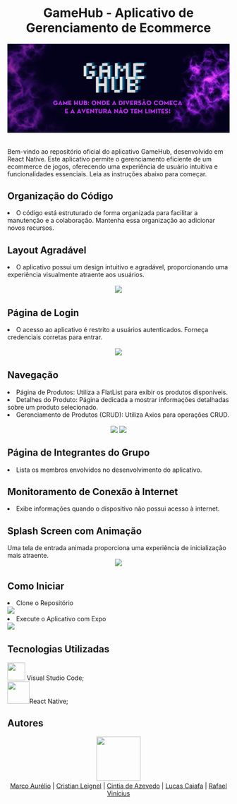 <!DOCTYPE html>
<html

<body>
  <h1 align="center">GameHub - Aplicativo de Gerenciamento de Ecommerce</h1>
  <div align="center">
    <img src="https://github.com/leignel/BancoDeDadosIndividual/blob/main/Imagens/Banner.png"alt="GameHub - Grupo 3">
  </div>
</br>

<p>Bem-vindo ao repositório oficial do aplicativo GameHub, desenvolvido em React Native. Este aplicativo permite o gerenciamento eficiente de um ecommerce de jogos, oferecendo uma experiência de usuário intuitiva e funcionalidades essenciais. Leia as instruções abaixo para começar.</p>


<h2>Organização do Código</h2>
<li>O código está estruturado de forma organizada para facilitar a manutenção e a colaboração. Mantenha essa organização ao adicionar novos recursos.</li>

<h2>Layout Agradável</h2>
<li>O aplicativo possui um design intuitivo e agradável, proporcionando uma experiência visualmente atraente aos usuários.</li>
</br>
<div align="center">
<img src="https://github.com/Rofogale/TrabFinalWebApp/assets/141193350/ed850ea0-0b6a-440f-aebc-b92616f22118" />
</div>


<h2>Página de Login</h2>
<li>O acesso ao aplicativo é restrito a usuários autenticados. Forneça credenciais corretas para entrar. </li>
</br>
<div align="center">
<img src="https://github.com/Rofogale/TrabFinalWebApp/assets/141193350/61560522-fa8e-44ff-ba64-e211f87e2d31" />
</div>


<h2>Navegação</h2>
<li>Página de Produtos: Utiliza a FlatList para exibir os produtos disponíveis.</li>
<li>Detalhes do Produto: Página dedicada a mostrar informações detalhadas sobre um produto selecionado.</li>
<li>Gerenciamento de Produtos (CRUD): Utiliza Axios para operações CRUD.</li>
</br>
<div align="center">
  <img src="https://github.com/Rofogale/TrabFinalWebApp/assets/141193350/cd4074ea-1dfc-4fd9-b736-2053c6dd5a5a" />

<img src="https://github.com/Rofogale/TrabFinalWebApp/assets/141193350/8d20aae8-39eb-4b67-b8a9-42fcd5928b5d"/>
</div>


<h2>Página de Integrantes do Grupo</h2>
<li>Lista os membros envolvidos no desenvolvimento do aplicativo.</li>


<h2>Monitoramento de Conexão à Internet</h2>
<li>Exibe informações quando o dispositivo não possui acesso à internet.</li>

<h2>Splash Screen com Animação</h2>
Uma tela de entrada animada proporciona uma experiência de inicialização mais atraente.
<div align="center">
<img src="https://github.com/Rofogale/TrabFinalWebApp/assets/141193350/eb4ac007-a236-42ca-92fb-63721fa25fe7" />
</div>

<h2>Como Iniciar</h2>
<li>Clone o Repositório</li>
<img src="https://github.com/Rofogale/TrabFinalWebApp/assets/141193350/98ec9139-1a29-480c-a40e-f32b25191511" />

<li>Execute o Aplicativo com Expo</li>
<img src="https://github.com/Rofogale/TrabFinalWebApp/assets/141193350/fc0783d5-06c8-4a17-b378-b8b1129a3c65" />

<h2>Tecnologias Utilizadas</h2>
<img src="https://github.com/leignel/TrabalhoIndividualFront/assets/141193350/5fbc4161-8057-48b7-b4c9-1ab87c27344b" height="40" width="40"> Visual Studio Code;
<div><img src="https://miro.medium.com/v2/resize:fit:960/1*h7GMfvHKvLPkynG9NvULJw.gif" width="50" height="50">React Native;</div>

<h2>Autores</h2>  
<div align="center">
<img src="https://cdn.discordapp.com/attachments/1135262336819679372/1140675577733464254/github-logo-git-hub-icon-with-text-on-white-and-black-background-free-vector_2-removebg-preview.png" height="100" width="100"> <br /><a href="https://github.com/Rofogale">Marco Aurélio</a> | <a href="https://github.com/leignel">Cristian Leignel</a> | <a href="https://github.com/Cintiaaa">Cintia de Azevedo</a> | <a href="https://github.com/lucascaiafa00">Lucas Caiafa</a> | <a href="https://github.com/RafaelVPL">Rafael Vinícius</a> 
  </div>

